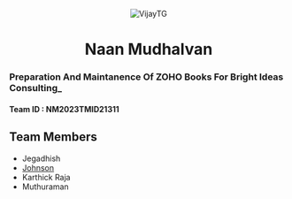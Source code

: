 <p align="center">
  <img src="https://graph.org/file/37cd67bab9bcd37f40a35.jpg" alt="VijayTG">
</p>
<h1 align="center">
  <b>Naan Mudhalvan</b>
</h1>

### Preparation And Maintanence Of ZOHO Books For Bright Ideas Consulting_

#### Team ID : NM2023TMID21311

## Team Members 

* Jegadhish
* [Johnson](https://github.com/Johnvirat)
* Karthick Raja
* Muthuraman 
